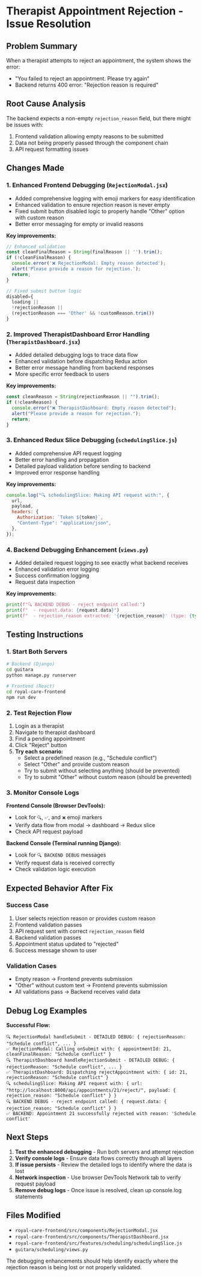 # Therapist Appointment Rejection - Issue Resolution

## Problem Summary

When a therapist attempts to reject an appointment, the system shows the error:

- "You failed to reject an appointment. Please try again"
- Backend returns 400 error: "Rejection reason is required"

## Root Cause Analysis

The backend expects a non-empty `rejection_reason` field, but there might be issues with:

1. Frontend validation allowing empty reasons to be submitted
2. Data not being properly passed through the component chain
3. API request formatting issues

## Changes Made

### 1. Enhanced Frontend Debugging (`RejectionModal.jsx`)

- Added comprehensive logging with emoji markers for easy identification
- Enhanced validation to ensure rejection reason is never empty
- Fixed submit button disabled logic to properly handle "Other" option with custom reason
- Better error messaging for empty or invalid reasons

**Key improvements:**

```jsx
// Enhanced validation
const cleanFinalReason = String(finalReason || '').trim();
if (!cleanFinalReason) {
  console.error('❌ RejectionModal: Empty reason detected');
  alert('Please provide a reason for rejection.');
  return;
}

// Fixed submit button logic
disabled={
  loading ||
  !rejectionReason ||
  (rejectionReason === 'Other' && !customReason.trim())
}
```

### 2. Improved TherapistDashboard Error Handling (`TherapistDashboard.jsx`)

- Added detailed debugging logs to trace data flow
- Enhanced validation before dispatching Redux action
- Better error message handling from backend responses
- More specific error feedback to users

**Key improvements:**

```jsx
const cleanReason = String(rejectionReason || "").trim();
if (!cleanReason) {
  console.error("❌ TherapistDashboard: Empty reason detected");
  alert("Please provide a reason for rejection.");
  return;
}
```

### 3. Enhanced Redux Slice Debugging (`schedulingSlice.js`)

- Added comprehensive API request logging
- Better error handling and propagation
- Detailed payload validation before sending to backend
- Improved error response handling

**Key improvements:**

```javascript
console.log("🔍 schedulingSlice: Making API request with:", {
  url,
  payload,
  headers: {
    Authorization: `Token ${token}`,
    "Content-Type": "application/json",
  },
});
```

### 4. Backend Debugging Enhancement (`views.py`)

- Added detailed request logging to see exactly what backend receives
- Enhanced validation error logging
- Success confirmation logging
- Request data inspection

**Key improvements:**

```python
print(f"🔍 BACKEND DEBUG - reject endpoint called:")
print(f"  - request.data: {request.data}")
print(f"  - rejection_reason extracted: '{rejection_reason}' (type: {type(rejection_reason)})")
```

## Testing Instructions

### 1. Start Both Servers

```bash
# Backend (Django)
cd guitara
python manage.py runserver

# Frontend (React)
cd royal-care-frontend
npm run dev
```

### 2. Test Rejection Flow

1. Login as a therapist
2. Navigate to therapist dashboard
3. Find a pending appointment
4. Click "Reject" button
5. **Try each scenario:**
   - Select a predefined reason (e.g., "Schedule conflict")
   - Select "Other" and provide custom reason
   - Try to submit without selecting anything (should be prevented)
   - Try to submit "Other" without custom reason (should be prevented)

### 3. Monitor Console Logs

**Frontend Console (Browser DevTools):**

- Look for `🔍`, `✅`, and `❌` emoji markers
- Verify data flow from modal → dashboard → Redux slice
- Check API request payload

**Backend Console (Terminal running Django):**

- Look for `🔍 BACKEND DEBUG` messages
- Verify request data is received correctly
- Check validation logic execution

## Expected Behavior After Fix

### Success Case

1. User selects rejection reason or provides custom reason
2. Frontend validation passes
3. API request sent with correct `rejection_reason` field
4. Backend validation passes
5. Appointment status updated to "rejected"
6. Success message shown to user

### Validation Cases

- Empty reason → Frontend prevents submission
- "Other" without custom text → Frontend prevents submission
- All validations pass → Backend receives valid data

## Debug Log Examples

**Successful Flow:**

```
🔍 RejectionModal handleSubmit - DETAILED DEBUG: { rejectionReason: "Schedule conflict", ... }
✅ RejectionModal: Calling onSubmit with: { appointmentId: 21, cleanFinalReason: "Schedule conflict" }
🔍 TherapistDashboard handleRejectionSubmit - DETAILED DEBUG: { rejectionReason: "Schedule conflict", ... }
✅ TherapistDashboard: Dispatching rejectAppointment with: { id: 21, rejectionReason: "Schedule conflict" }
🔍 schedulingSlice: Making API request with: { url: "http://localhost:8000/api/appointments/21/reject/", payload: { rejection_reason: "Schedule conflict" } }
🔍 BACKEND DEBUG - reject endpoint called: { request.data: { rejection_reason: "Schedule conflict" } }
✅ BACKEND: Appointment 21 successfully rejected with reason: 'Schedule conflict'
```

## Next Steps

1. **Test the enhanced debugging** - Run both servers and attempt rejection
2. **Verify console logs** - Ensure data flows correctly through all layers
3. **If issue persists** - Review the detailed logs to identify where the data is lost
4. **Network inspection** - Use browser DevTools Network tab to verify request payload
5. **Remove debug logs** - Once issue is resolved, clean up console.log statements

## Files Modified

- `royal-care-frontend/src/components/RejectionModal.jsx`
- `royal-care-frontend/src/components/TherapistDashboard.jsx`
- `royal-care-frontend/src/features/scheduling/schedulingSlice.js`
- `guitara/scheduling/views.py`

The debugging enhancements should help identify exactly where the rejection reason is being lost or not properly validated.
